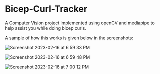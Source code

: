 # Bicep-Curl-Tracker
A Computer Vision project implemented using openCV and mediapipe to help assist you while doing bicep curls.

A sample of how this works is given below in the screenshots:

![Screenshot 2023-02-16 at 6 59 33 PM](https://user-images.githubusercontent.com/84635960/219378577-87c9e0ca-2eec-4264-8d2b-7acaea5e985d.png)

![Screenshot 2023-02-16 at 6 59 48 PM](https://user-images.githubusercontent.com/84635960/219378606-a5282f74-2f57-4d0d-860f-6289acc409ef.png)

![Screenshot 2023-02-16 at 7 00 12 PM](https://user-images.githubusercontent.com/84635960/219378623-11420b8d-1e3d-4a00-89a5-defcbd9d692a.png)
